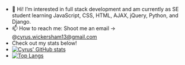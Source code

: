 - 👋 Hi! I’m interested in full stack development and am currently as SE student learning JavaScript, CSS, HTML, AJAX, jQuery, Python, and Django. 
- 📫 How to reach me: Shoot me an email -> @cyrus.wickersham13@gmail.com
- Check out my stats below!
- [![Cyrus' GitHub stats](https://github-readme-stats.vercel.app/api?username=cyrusw213&hide=prs,issues&show_icons=true)](https://github.com/anuraghazra/github-readme-stats)
- [![Top Langs](https://github-readme-stats.vercel.app/api/top-langs/?username=cyrusw213)](https://github.com/anuraghazra/github-readme-stats)


<!---
cyrusw213/cyrusw213 is a ✨ special ✨ repository because its `README.md` (this file) appears on your GitHub profile.
You can click the Preview link to take a look at your changes.
--->
